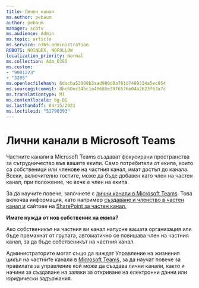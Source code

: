 ```yaml
---
title: Личен канал
ms.author: pebaum
author: pebaum
manager: scotv
ms.audience: Admin
ms.topic: article
ms.service: o365-administration
ROBOTS: NOINDEX, NOFOLLOW
localization_priority: Normal
ms.collection: Adm_O365
ms.custom:
- "9001223"
- "3205"
ms.openlocfilehash: 6dacba53908b3aad980d0a781d7489334a5ec054
ms.sourcegitcommit: 8bc60ec34bc1e40685e3976576e04a2623f63a7c
ms.translationtype: MT
ms.contentlocale: bg-BG
ms.lasthandoff: 04/15/2021
ms.locfileid: "51790393"
---
```

# <a name="private-channels-in-microsoft-teams"></a>Лични канали в Microsoft Teams

Частните канали в Microsoft Teams създават фокусирани пространства за сътрудничество във вашите екипи. Само потребители от екипа, които са собственици или членове на частния канал, имат достъп до канала. Всеки, включително гостите, може да бъде добавен като член на частен канал, при положение, че вече е член на екипа.

За да научите повече, започнете с [лични канали в Microsoft Teams](https://docs.microsoft.com/MicrosoftTeams/private-channels). Това включва информация, като например [създаване и членство в частен канал и](https://docs.microsoft.com/MicrosoftTeams/private-channels#private-channel-creation-and-membership) сайтове на [SharePoint за частен канал.](https://docs.microsoft.com/MicrosoftTeams/private-channels#private-channel-sharepoint-sites)

**Имате нужда от нов собственик на екипа?**

Ако собственикът на частния ви канал напусне вашата организация или бъде премахнат от групата, автоматично се повишава член на частния канал, за да бъде собственикът на частния канал.

Администраторите могат също да виждат Управление на жизнения цикъл на частните канали в [Microsoft Teams,](https://docs.microsoft.com/MicrosoftTeams/private-channels-life-cycle-management) за да научат повече за правилата за управление кой може да създава лични канали, както и начини за създаване на заявки за откриване на електронни данни или юридически задържания.
